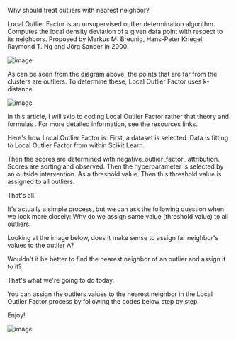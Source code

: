 Why should treat outliers with nearest neighbor?

Local Outlier Factor is an unsupervised outlier determination algorithm. Computes the local density deviation of a given data point with respect to its neighbors. Proposed by Markus M. Breunig, Hans-Peter Kriegel, Raymond T. Ng and Jörg Sander in 2000.

![image](https://user-images.githubusercontent.com/89804884/194721193-48294406-38af-47aa-8332-2c3e041494c9.png)

As can be seen from the diagram above, the points that are far from the clusters are outliers. To determine these, Local Outlier Factor uses k-distance.

![image](https://user-images.githubusercontent.com/89804884/194721238-ade40c7e-e5b2-4a1d-ab20-dc1696b3d294.png)

In this article, I will skip to coding Local Outlier Factor rather that theory and formulas .
For more detailed information, see the resources links.

Here's how Local Outlier Factor is:
First, a dataset is selected. Data is fitting to Local Outlier Factor from within Scikit Learn.

Then the scores are determined with negative_outlier_factor_ attribution. Scores are sorting and observed.
Then the hyperparameter is selected by an outside intervention. As a threshold value. Then this threshold value is assigned to all outliers.

That's all.

It's actually a simple process, but we can ask the following question when we look more closely: Why do we assign same value (threshold value) to all outliers.

Looking at the image below, does it make sense to assign far neighbor's values to the outlier A?

Wouldn't it be better to find the nearest neighbor of an outlier and assign it to it?

That's what we're going to do today.

You can assign the outliers values to the nearest neighbor in the Local Outlier Factor process by following the codes below step by step.

Enjoy!

![image](https://user-images.githubusercontent.com/89804884/194721254-c13858ff-7c11-4953-9e8c-5429292cb643.png)

